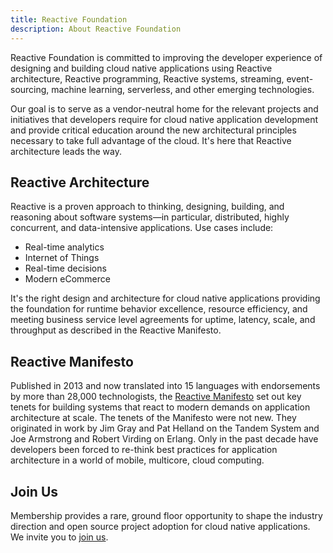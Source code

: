 ```yaml
---
title: Reactive Foundation
description: About Reactive Foundation
---
```

Reactive Foundation is committed to improving the developer experience of designing and building cloud native applications using Reactive architecture, Reactive programming, Reactive systems, streaming, event-sourcing, machine learning, serverless, and other emerging technologies. 

Our goal is to serve as a vendor-neutral home for the relevant projects and initiatives that developers require for cloud native application development and provide critical education around the new architectural principles necessary to take full advantage of the cloud. It's here that Reactive architecture leads the way.

## Reactive Architecture
Reactive is a proven approach to thinking, designing, building, and reasoning about software systems—in particular, distributed, highly concurrent, and data-intensive applications. Use cases include:
 - Real-time analytics
 - Internet of Things
 - Real-time decisions
 - Modern eCommerce

It's the right design and architecture for cloud native applications providing the foundation for runtime behavior excellence, resource efficiency, and meeting business service level agreements for uptime, latency, scale, and throughput as described in the Reactive Manifesto.

## Reactive Manifesto
Published in 2013 and now translated into 15 languages with endorsements by more than 28,000 technologists, the [Reactive Manifesto](https://www.reactivemanifesto.org/) set out key tenets for building systems that react to modern demands on application architecture at scale. The tenets of the Manifesto were not new. They originated in work by Jim Gray and Pat Helland on the Tandem System and Joe Armstrong and Robert Virding on Erlang. Only in the past decade have developers been forced to re-think best practices for application architecture in a world of mobile, multicore, cloud computing.

## Join Us
Membership provides a rare, ground floor opportunity to shape the industry direction and open source project adoption for cloud native applications. We invite you to [join us](/join).